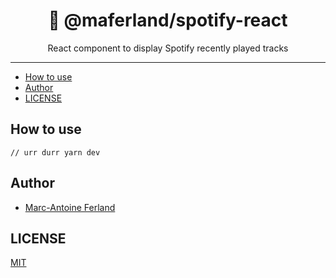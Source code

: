 <div align="center">
<h1>🤿 @maferland/spotify-react</h1>

<p>React component to display Spotify recently played tracks </p>
</div>

---

<!-- START doctoc generated TOC please keep comment here to allow auto update -->
<!-- DON'T EDIT THIS SECTION, INSTEAD RE-RUN doctoc TO UPDATE -->

- [How to use](#how-to-use)
- [Author](#author)
- [LICENSE](#license)

<!-- END doctoc generated TOC please keep comment here to allow auto update -->

## How to use

```
// urr durr yarn dev
```

## Author

- [Marc-Antoine Ferland](https://maferland.com)

## LICENSE

[MIT](LICENSE)
